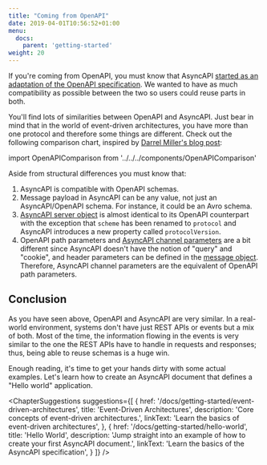 ```yaml
---
title: "Coming from OpenAPI"
date: 2019-04-01T10:56:52+01:00
menu:
  docs:
    parent: 'getting-started'
weight: 20
---
```


If you're coming from OpenAPI, you must know that AsyncAPI [started as an adaptation of the OpenAPI specification](https://medium.com/asyncapi/whats-new-on-asyncapi-lots-2d9019a1869d). We wanted to have as much compatibility as possible between the two so users could reuse parts in both.

You'll find lots of similarities between OpenAPI and AsyncAPI. Just bear in mind that in the world of event-driven architectures, you have more than one protocol and therefore some things are different. Check out the following comparison chart, inspired by [Darrel Miller's blog post](https://www.openapis.org/news/blogs/2016/10/tdc-structural-improvements-explaining-30-spec-part-2):

import OpenAPIComparison from '../../../components/OpenAPIComparison'

<OpenAPIComparison className="my-8" />

Aside from structural differences you must know that:

1. AsyncAPI is compatible with OpenAPI schemas.
1. Message payload in AsyncAPI can be any value, not just an AsyncAPI/OpenAPI schema. For instance, it could be an Avro schema.
1. [AsyncAPI server object](/docs/specifications/2.2.0/#serverObject) is almost identical to its OpenAPI counterpart with the exception that `scheme` has been renamed to `protocol` and AsyncAPI introduces a new property called `protocolVersion`.
1. OpenAPI path parameters and [AsyncAPI channel parameters](/docs/specifications/2.2.0/#parameterObject) are a bit different since AsyncAPI doesn't have the notion of "query" and "cookie", and header parameters can be defined in the [message object](/docs/specifications/2.2.0/#messageObject). Therefore, AsyncAPI channel parameters are the equivalent of OpenAPI path parameters.

## Conclusion

As you have seen above, OpenAPI and AsyncAPI are very similar. In a real-world environment, systems don't have just REST APIs or events but a mix of both. Most of the time, the information flowing in the events is very similar to the one the REST APIs have to handle in requests and responses; thus, being able to reuse schemas is a huge win.

Enough reading, it's time to get your hands dirty with some actual examples. Let's learn how to create an AsyncAPI document that defines a "Hello world" application.

<ChapterSuggestions
  suggestions={[
    {
      href: '/docs/getting-started/event-driven-architectures',
      title: 'Event-Driven Architectures',
      description: 'Core concepts of event-driven architectures.',
      linkText: 'Learn the basics of event-driven architectures',
    },
    {
      href: '/docs/getting-started/hello-world',
      title: 'Hello World',
      description: 'Jump straight into an example of how to create your first AsyncAPI document.',
      linkText: 'Learn the basics of the AsyncAPI specification',
    }
  ]}
/>
